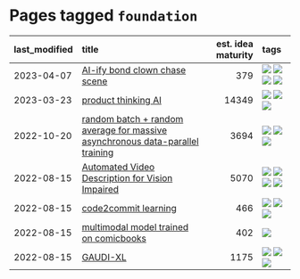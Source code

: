 # Pages tagged `foundation`

|last_modified|title|est. idea maturity|tags
|:---|:---|---:|:---|
|2023-04-07|[AI-ify bond clown chase scene](../bond_clown_chase_scene.md)|379|[![](https://img.shields.io/badge/tag-animation-ea1833)](../tags/animation.md) [![](https://img.shields.io/badge/tag-experimental-4db4d2)](../tags/experimental.md) [![](https://img.shields.io/badge/tag-foundation-32d44f)](../tags/foundation.md) [![](https://img.shields.io/badge/tag-wip-c4fb38)](../tags/wip.md)|
|2023-03-23|[product thinking AI](../product_thinking_ai.md)|14349|[![](https://img.shields.io/badge/tag-experimental-4db4d2)](../tags/experimental.md) [![](https://img.shields.io/badge/tag-foundation-32d44f)](../tags/foundation.md) [![](https://img.shields.io/badge/tag-tooling-12f6d5)](../tags/tooling.md)|
|2022-10-20|[random batch + random average for massive asynchronous data-parallel training](../async-evolutionary-ddp.md)|3694|[![](https://img.shields.io/badge/tag-experimental-4db4d2)](../tags/experimental.md) [![](https://img.shields.io/badge/tag-foundation-32d44f)](../tags/foundation.md) [![](https://img.shields.io/badge/tag-tooling-12f6d5)](../tags/tooling.md)|
|2022-08-15|[Automated Video Description for Vision Impaired](../automated-video-description.md)|5070|[![](https://img.shields.io/badge/tag-accessibility-c4c41f)](../tags/accessibility.md) [![](https://img.shields.io/badge/tag-dataset-9c3a4a)](../tags/dataset.md) [![](https://img.shields.io/badge/tag-foundation-32d44f)](../tags/foundation.md) [![](https://img.shields.io/badge/tag-publicgood-b4243e)](../tags/publicgood.md)|
|2022-08-15|[code2commit learning](../code2commit-learning.md)|466|[![](https://img.shields.io/badge/tag-carp-fe4dc)](../tags/carp.md) [![](https://img.shields.io/badge/tag-experimental-4db4d2)](../tags/experimental.md) [![](https://img.shields.io/badge/tag-foundation-32d44f)](../tags/foundation.md)|
|2022-08-15|[multimodal model trained on comicbooks](../multimodal-model-trained-on-comicbooks.md)|402|[![](https://img.shields.io/badge/tag-foundation-32d44f)](../tags/foundation.md)|
|2022-08-15|[GAUDI-XL](../gaudi-xl.md)|1175|[![](https://img.shields.io/badge/tag-animation-ea1833)](../tags/animation.md) [![](https://img.shields.io/badge/tag-experimental-4db4d2)](../tags/experimental.md) [![](https://img.shields.io/badge/tag-foundation-32d44f)](../tags/foundation.md)|